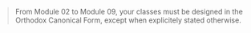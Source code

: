 > From Module 02 to Module 09, your classes must be designed in the Orthodox
Canonical Form, except when explicitely stated otherwise.
